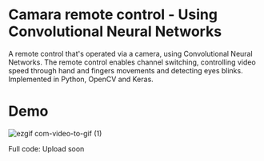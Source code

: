 # Camara remote control - Using Convolutional Neural Networks

A remote control that's operated via a camera, using Convolutional Neural Networks.
The remote control enables channel switching, controlling video speed through hand and fingers movements and detecting eyes blinks.
Implemented in Python, OpenCV and Keras.


# Demo
![ezgif com-video-to-gif (1)](https://user-images.githubusercontent.com/40145410/69492341-59ad9a00-0eaa-11ea-8807-93de8c77bc40.gif)



Full code: Upload soon
